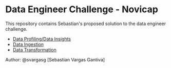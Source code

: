 # Data Engineer Challenge - Novicap

This repository contains Sebastian's proposed solution to the data engineer challenge.

* [Data Profiling/Data Insights](eda/data_profiling.ipynb)
* [Data Ingestion](docs/Data%20Ingestion.md)
* [Data Transformation](docs/Data%20Transformation.md)

Author: @svargasg [Sebastian Vargas Gantiva]
